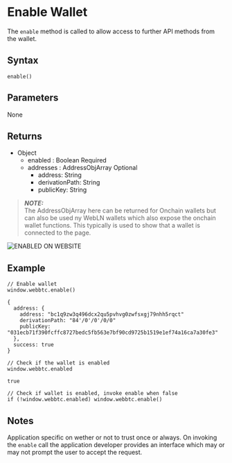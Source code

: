 # Enable Wallet

The `enable` method is called to allow access to further API methods from the wallet.

## Syntax

```
enable()
```

## Parameters

None

## Returns

  - Object
    - enabled : Boolean <span class="badge">Required</span>
    - addresses : AddressObjArray <span class="badge">Optional</span>
        - address: String
        - derivationPath: String
        - publicKey: String

> **_NOTE:_**  
The AddressObjArray here can be returned for Onchain wallets but can also be used ny WebLN wallets which also expose the onchain wallet functions. This typically is used to show that a wallet is connected to the page. 

![ENABLED ON WEBSITE](/assets/enable.png)

## Example

```
// Enable wallet
window.webbtc.enable()

{
  address: {
    address: "bc1q9zw3q496dcx2qu5pvhvg0zwfsxgj79nhh5rqct"
    derivationPath: "84'/0'/0'/0/0"
    publicKey: "031ecb71f390fcffc8727bedc5fb563e7bf90cd9725b1519e1ef74a16ca7a30fe3"
  },
  success: true
}
```

```
// Check if the wallet is enabled 
window.webbtc.enabled 

true
```

```
// Check if wallet is enabled, invoke enable when false
if (!window.webbtc.enabled) window.webbtc.enable()
```
## Notes

Application specific on wether or not to trust once or always. On invoking the `enable` call the application developer provides an interface which may or may not prompt the user to accept the request.